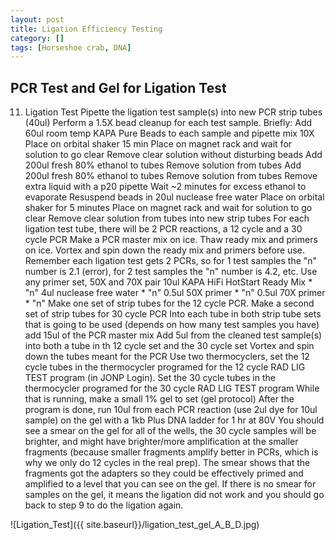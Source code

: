 ```yaml
---
layout: post
title: Ligation Efficiency Testing
category: []
tags: [Horseshoe crab, DNA]
---
```

## PCR Test and Gel for Ligation Test

11. Ligation Test
Pipette the ligation test sample(s) into new PCR strip tubes (40ul)
Perform a 1.5X bead cleanup for each test sample. Briefly:
Add 60ul room temp KAPA Pure Beads to each sample and pipette mix 10X
Place on orbital shaker 15 min
Place on magnet rack and wait for solution to go clear
Remove clear solution without disturbing beads
Add 200ul fresh 80% ethanol to tubes
Remove solution from tubes
Add 200ul fresh 80% ethanol to tubes
Remove solution from tubes
Remove extra liquid with a p20 pipette
Wait ~2 minutes for excess ethanol to evaporate
Resuspend beads in 20ul nuclease free water
Place on orbital shaker for 5 minutes
Place on magnet rack and wait for solution to go clear
Remove clear solution from tubes into new strip tubes
For each ligation test tube, there will be 2 PCR reactions, a 12 cycle and a 30 cycle PCR
Make a PCR master mix on ice. Thaw ready mix and primers on ice. Vortex and spin down the ready mix and primers before use. Remember each ligation test gets 2 PCRs, so for 1 test samples the "n" number is 2.1 (error), for 2 test samples the "n" number is 4.2, etc. Use any primer set, 50X and 70X pair
10ul KAPA HiFi HotStart Ready Mix * "n"
4ul nuclease free water * "n"
0.5ul 50X primer * "n"
0.5ul 70X primer * "n"
Make one set of strip tubes for the 12 cycle PCR. Make a second set of strip tubes for 30 cycle PCR
Into each tube in both strip tube sets that is going to be used (depends on how many test samples you have) add 15ul of the PCR master mix
Add 5ul from the cleaned test sample(s) into both a tube in th 12 cycle set and the 30 cycle set
Vortex and spin down the tubes meant for the PCR
Use two thermocyclers, set the 12 cycle tubes in the thermocycler programed for the 12 cycle RAD LIG TEST program (in JONP Login). Set the 30 cycle tubes in the thermocycler programed for the 30 cycle RAD LIG TEST program
While that is running, make a small 1% gel to set (gel protocol)
After the program is done, run 10ul from each PCR reaction (use 2ul dye for 10ul sample) on the gel with a 1kb Plus DNA ladder for 1 hr at 80V
You should see a smear on the gel for all of the wells, the 30 cycle samples will be brighter, and might have brighter/more amplification at the smaller fragments (because smaller fragments amplify better in PCRs, which is why we only do 12 cycles in the real prep). The smear shows that the fragments got the adapters so they could be effectively primed and amplified to a level that you can see on the gel. If there is no smear for samples on the gel, it means the ligation did not work and you should go back to step 9 to do the ligation again.

![Ligation_Test]({{ site.baseurl}}/ligation_test_gel_A_B_D.jpg)
